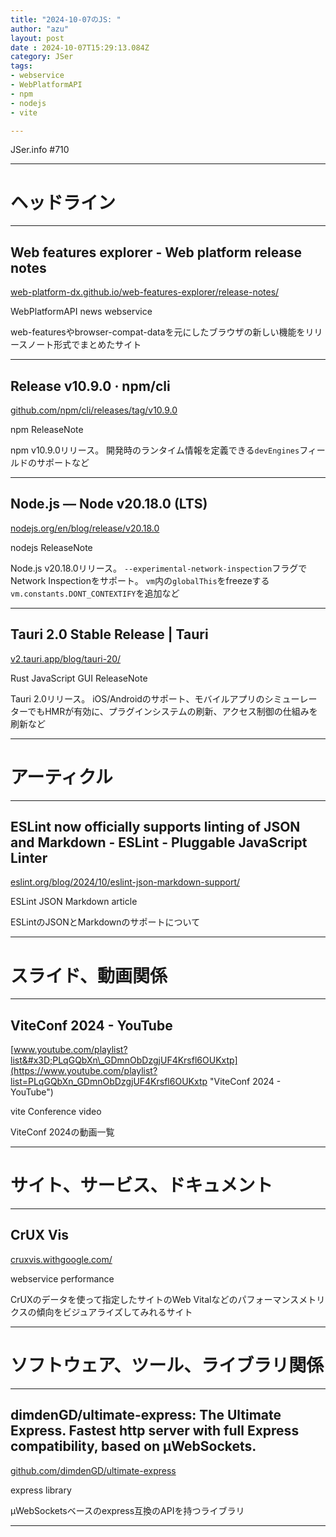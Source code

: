 ```yaml
---
title: "2024-10-07のJS: "
author: "azu"
layout: post
date : 2024-10-07T15:29:13.084Z
category: JSer
tags:
- webservice
- WebPlatformAPI
- npm
- nodejs
- vite

---
```


JSer.info #710

----

<h1 class="site-genre">ヘッドライン</h1>

----

## Web features explorer - Web platform release notes
[web-platform-dx.github.io/web-features-explorer/release-notes/](https://web-platform-dx.github.io/web-features-explorer/release-notes/ "Web features explorer - Web platform release notes")
<p class="jser-tags jser-tag-icon"><span class="jser-tag">WebPlatformAPI</span> <span class="jser-tag">news</span> <span class="jser-tag">webservice</span></p>

web-featuresやbrowser-compat-dataを元にしたブラウザの新しい機能をリリースノート形式でまとめたサイト


----

## Release v10.9.0 · npm/cli
[github.com/npm/cli/releases/tag/v10.9.0](https://github.com/npm/cli/releases/tag/v10.9.0 "Release v10.9.0 · npm/cli")
<p class="jser-tags jser-tag-icon"><span class="jser-tag">npm</span> <span class="jser-tag">ReleaseNote</span></p>

npm v10.9.0リリース。
開発時のランタイム情報を定義できる`devEngines`フィールドのサポートなど


----

## Node.js — Node v20.18.0 (LTS)
[nodejs.org/en/blog/release/v20.18.0](https://nodejs.org/en/blog/release/v20.18.0 "Node.js — Node v20.18.0 (LTS)")
<p class="jser-tags jser-tag-icon"><span class="jser-tag">nodejs</span> <span class="jser-tag">ReleaseNote</span></p>

Node.js v20.18.0リリース。
`--experimental-network-inspection`フラグでNetwork Inspectionをサポート。
`vm`内の`globalThis`をfreezeする`vm.constants.DONT_CONTEXTIFY`を追加など


----

## Tauri 2.0 Stable Release | Tauri
[v2.tauri.app/blog/tauri-20/](https://v2.tauri.app/blog/tauri-20/ "Tauri 2.0 Stable Release | Tauri")
<p class="jser-tags jser-tag-icon"><span class="jser-tag">Rust</span> <span class="jser-tag">JavaScript</span> <span class="jser-tag">GUI</span> <span class="jser-tag">ReleaseNote</span></p>

Tauri 2.0リリース。
iOS/Androidのサポート、モバイルアプリのシミューレーターでもHMRが有効に、プラグインシステムの刷新、アクセス制御の仕組みを刷新など


----
<h1 class="site-genre">アーティクル</h1>

----

## ESLint now officially supports linting of JSON and Markdown - ESLint - Pluggable JavaScript Linter
[eslint.org/blog/2024/10/eslint-json-markdown-support/](https://eslint.org/blog/2024/10/eslint-json-markdown-support/ "ESLint now officially supports linting of JSON and Markdown - ESLint - Pluggable JavaScript Linter")
<p class="jser-tags jser-tag-icon"><span class="jser-tag">ESLint</span> <span class="jser-tag">JSON</span> <span class="jser-tag">Markdown</span> <span class="jser-tag">article</span></p>

ESLintのJSONとMarkdownのサポートについて


----
<h1 class="site-genre">スライド、動画関係</h1>

----

## ViteConf 2024 - YouTube
[www.youtube.com/playlist?list&#x3D;PLqGQbXn\_GDmnObDzgjUF4Krsfl6OUKxtp](https://www.youtube.com/playlist?list=PLqGQbXn_GDmnObDzgjUF4Krsfl6OUKxtp "ViteConf 2024 - YouTube")
<p class="jser-tags jser-tag-icon"><span class="jser-tag">vite</span> <span class="jser-tag">Conference</span> <span class="jser-tag">video</span></p>

ViteConf 2024の動画一覧


----
<h1 class="site-genre">サイト、サービス、ドキュメント</h1>

----

## CrUX Vis
[cruxvis.withgoogle.com/](https://cruxvis.withgoogle.com/ "CrUX Vis")
<p class="jser-tags jser-tag-icon"><span class="jser-tag">webservice</span> <span class="jser-tag">performance</span></p>

CrUXのデータを使って指定したサイトのWeb Vitalなどのパフォーマンスメトリクスの傾向をビジュアライズしてみれるサイト


----
<h1 class="site-genre">ソフトウェア、ツール、ライブラリ関係</h1>

----

## dimdenGD/ultimate-express: The Ultimate Express. Fastest http server with full Express compatibility, based on µWebSockets.
[github.com/dimdenGD/ultimate-express](https://github.com/dimdenGD/ultimate-express "dimdenGD/ultimate-express: The Ultimate Express. Fastest http server with full Express compatibility, based on µWebSockets.")
<p class="jser-tags jser-tag-icon"><span class="jser-tag">express</span> <span class="jser-tag">library</span></p>

µWebSocketsベースのexpress互換のAPIを持つライブラリ


----
